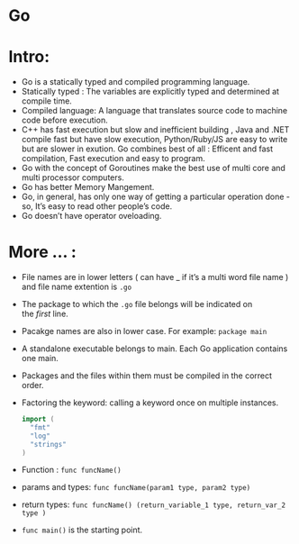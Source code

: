 # Go

# Intro:

- Go is a statically typed and compiled programming language.
- Statically typed : The variables are explicitly typed and determined at compile time.
- Compiled language: A language that translates source code to machine code before execution.
- C++ has fast execution but slow and inefficient building , Java and .NET compile fast but have slow execution, Python/Ruby/JS are easy to write but are slower in exution. Go combines best of all : Efficent and fast compilation, Fast execution and easy to program.
- Go with the concept of Goroutines make the best use of multi core and multi processor computers.
- Go has better Memory Mangement.
- Go, in general, has only one way of getting a particular operation done - so, It’s easy to read other people’s code.
- Go doesn’t have operator oveloading.

# More … :

- File names are in lower letters ( can have _ if it’s a multi word file name ) and file name extention is `.go`
- The package to which the `.go` file belongs will be indicated on the *first* line.
- Pacakge names are also in lower case.  For example: `package main`
- A standalone executable belongs to main. Each Go application contains one main.
- Packages and the files within them must be compiled in the correct order.
- Factoring the keyword: calling a keyword once on multiple instances.
    
    ```go
    import (
      "fmt"
      "log"
      "strings"
    )
    ```
- Function : `func funcName()`
- params and types: `func funcName(param1 type, param2 type)`
- return types: `func funcName() (return_variable_1 type, return_var_2 type )`
- `func main()` is the starting point.
